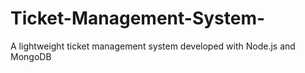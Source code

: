# Ticket-Management-System-
 A lightweight ticket management system developed with Node.js and MongoDB
